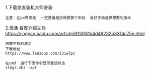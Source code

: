 
1.下载老友装机大师安装

	注意：在pe界面是  一定要看是按照那那个系统  最好手动选择想要的版本

2.激活
	百度介绍文档
	https://jingyan.baidu.com/article/9113f81b4d49232b3314c75e.html
	
	用数字权利激活
	下载地址
	https://www.lanzous.com/i31wlpc

	在cmd  运行下面命令显示激活状态
	slmgr.vbs -xpr